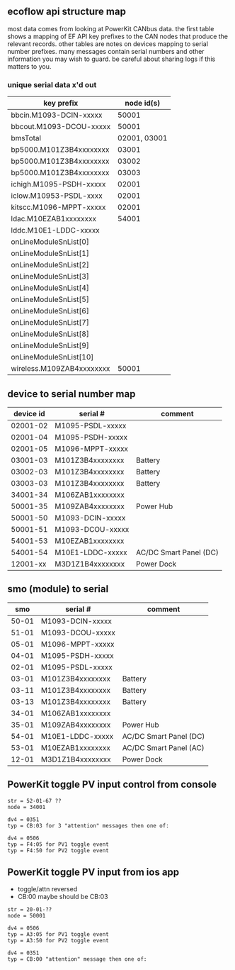 ## ecoflow api structure map

most data comes from looking at PowerKit CANbus data. the first table shows a mapping of EF API key prefixes to the CAN nodes that produce the relevant records. other tables are notes on devices mapping to serial number prefixes. many messages contain serial numbers and other information you may wish to guard. be careful about sharing logs if this matters to you.

### unique serial data x'd out

| key prefix                     | node id(s)   |
|--------------------------------|--------------|
| bbcin.M1093-DCIN-xxxxx         | 50001        |
| bbcout.M1093-DCOU-xxxxx        | 50001        |
| bmsTotal                       | 02001, 03001 |
| bp5000.M101Z3B4xxxxxxxx        | 03001        |
| bp5000.M101Z3B4xxxxxxxx        | 03002        |
| bp5000.M101Z3B4xxxxxxxx        | 03003        |
| ichigh.M1095-PSDH-xxxxx        | 02001        |
| iclow.M10953-PSDL-xxxx         | 02001        |
| kitscc.M1096-MPPT-xxxxx        | 02001        |
| ldac.M10EZAB1xxxxxxxx          | 54001        |
| lddc.M10E1-LDDC-xxxxx          |              |
| onLineModuleSnList[0]          |              |
| onLineModuleSnList[1]          |              |
| onLineModuleSnList[2]          |              |
| onLineModuleSnList[3]          |              |
| onLineModuleSnList[4]          |              |
| onLineModuleSnList[5]          |              |
| onLineModuleSnList[6]          |              |
| onLineModuleSnList[7]          |              |
| onLineModuleSnList[8]          |              |
| onLineModuleSnList[9]          |              |
| onLineModuleSnList[10]         |              |
| wireless.M109ZAB4xxxxxxxx      | 50001        |

## device to serial number map

| device id | serial #          | comment
|-----------|-------------------|---------
| 02001-02  | M1095-PSDL-xxxxx  |
| 02001-04  | M1095-PSDH-xxxxx  |
| 02001-05  | M1096-MPPT-xxxxx  |
| 03001-03  | M101Z3B4xxxxxxxx  | Battery
| 03002-03  | M101Z3B4xxxxxxxx  | Battery
| 03003-03  | M101Z3B4xxxxxxxx  | Battery
| 34001-34  | M106ZAB1xxxxxxxx  | 
| 50001-35  | M109ZAB4xxxxxxxx  | Power Hub
| 50001-50  | M1093-DCIN-xxxxx  |
| 50001-51  | M1093-DCOU-xxxxx  |
| 54001-53  | M10EZAB1xxxxxxxx  |
| 54001-54  | M10E1-LDDC-xxxxx  | AC/DC Smart Panel (DC)
| 12001-xx  | M3D1Z1B4xxxxxxxx  | Power Dock

## smo (module) to serial #

| smo   | serial #         | comment
|-------|------------------|----------
| 50-01 | M1093-DCIN-xxxxx | 
| 51-01 | M1093-DCOU-xxxxx | 
| 05-01 | M1096-MPPT-xxxxx | 
| 04-01 | M1095-PSDH-xxxxx | 
| 02-01 | M1095-PSDL-xxxxx | 
| 03-01 | M101Z3B4xxxxxxxx | Battery
| 03-11 | M101Z3B4xxxxxxxx | Battery
| 03-13 | M101Z3B4xxxxxxxx | Battery
| 34-01 | M106ZAB1xxxxxxxx | 
| 35-01 | M109ZAB4xxxxxxxx | Power Hub
| 54-01 | M10E1-LDDC-xxxxx | AC/DC Smart Panel (DC)
| 53-01 | M10EZAB1xxxxxxxx | AC/DC Smart Panel (AC)
| 12-01 | M3D1Z1B4xxxxxxxx | Power Dock


## PowerKit toggle PV input control from console
```
str = 52-01-67 ??
node = 34001

dv4 = 0351
typ = CB:03 for 3 "attention" messages then one of:

dv4 = 0506
typ = F4:05 for PV1 toggle event
typ = F4:50 for PV2 toggle event
```

## PowerKit toggle PV input from ios app
* toggle/attn reversed
* CB:00 maybe should be CB:03

```
str = 20-01-??
node = 50001

dv4 = 0506
typ = A3:05 for PV1 toggle event
typ = A3:50 for PV2 toggle event

dv4 = 0351
typ = CB:00 "attention" message then one of:
```
